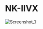 # NK-IIVX

![Screenshot_1](https://user-images.githubusercontent.com/126467107/221563220-4220f8a6-5a89-46cb-ac30-d75e10ce4d41.png)

